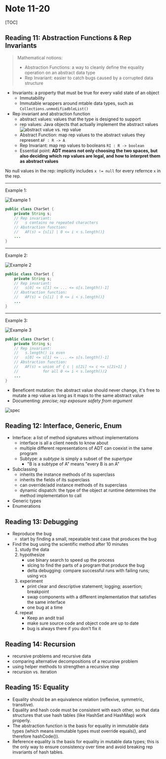 # Note 11-20

[TOC]

## Reading 11: Abstraction Functions & Rep Invariants

> Mathematical notions:
> * Abstraction Functions: a way to cleanly define the equality operation on an abstract data type
> * Rep Invariant: easier to catch bugs caused by a corrupted data structure

* Invariants: a property that must be true for every valid state of an object
    * Immutability
    * Immutable wrappers around mtable data types, such as `Collections.unmodifiadbleList()`
* Rep invariant and abstraction function
    * abstract values: values that the type is designed to support
    * rep values: Java objects that actually implement the abstract values
    ![abstract value vs. rep value](https://web.mit.edu/6.031/www/sp21/classes/11-abstraction-functions-rep-invariants/figures/charset-af-ri.svg)
    * Abstract Function: map rep values to the abstract values they represent `AF : R -> A`
    * Rep Invariant: map rep values to booleans `RI : R -> boolean`
    * Essential point: **ADT means not only choosing the two spaces, but also deciding which rep values are legal, and how to interpret them as abstract values**

No null values in the rep: implicitly includes `x != null` for every refernce `x` in the rep.

---

Example 1:

![Example 1](https://web.mit.edu/6.031/www/sp21/classes/11-abstraction-functions-rep-invariants/figures/charset-norepeats.svg)
```java
public class CharSet {
    private String s;
    // Rep invariant:
    //   s contains no repeated characters
    // Abstraction function:
    //   AF(s) = {s[i] | 0 <= i < s.length()}
    ...
}
```

---

Example 2:

![Example 2](https://web.mit.edu/6.031/www/sp21/classes/11-abstraction-functions-rep-invariants/figures/charset-sorted.svg)
```java
public class CharSet {
    private String s;
    // Rep invariant:
    //   s[0] <= s[1] <= ... <= s[s.length()-1]
    // Abstraction function:
    //   AF(s) = {s[i] | 0 <= i < s.length()}
    ...
}
```

---

Example 3:

![Example 3](https://web.mit.edu/6.031/www/sp21/classes/11-abstraction-functions-rep-invariants/figures/charset-sortedrange.svg)
```java
public class CharSet {
    private String s;
    // Rep invariant:
    //   s.length() is even
    //   s[0] <= s[1] <= ... <= s[s.length()-1]
    // Abstraction function:
    //   AF(s) = union of { c | s[2i] <= c <= s[2i+1] }
    //           for all 0 <= i < s.length()/2
    ...
}
```

* Beneficent mutation: the abstract value should never change, it's free to mutate a rep value as long as it maps to the same abstract value
* Documenting: *precise*; *rep exposure safety from argument*

![spec](https://web.mit.edu/6.031/www/sp21/classes/11-abstraction-functions-rep-invariants/figures/adt-firewall.svg)

## Reading 12: Interface, Generic, Enum

* Interface: a list of method signatures without implementations
    * interface is all a client needs to know about
    * multiple different representations of ADT can coexist in the same program
    * Subtype: a *subtype* is simply a subset of the *supertype*
        * "B is a subtype of A" means "every B is an A"
* Subclassing
    * inherits the instance methods of its superclass
    * inherits the fields of its superclass
    * can override/add instance methods of its superclass
    * dynamic dispatch: the type of the object at runtime determines the method implementation to call
* Generic types
* Enumerations

## Reading 13: Debugging

* Reproduce the bug
    * start by finding a small, repeatable test case that produces the bug
* Find the bug using the scientific method after 10 minutes
    1. study the data
    2. hypothesize
        * use binary search to speed up the process
        * slcing to find the parts of a program that produce the bug
        * delta debugging: compare successful runs with failing runs; using vcs
    3. experiment
        * print clear and descriptive statement; logging; assertion; breakpoint
        * swap components with a different implementation that satisfies the same interface
        * one bug at a time
    4. repeat
        * Keep an andit trail
        * make sure source code and object code are up to date
        * bug is always there if you don't fix it

## Reading 14: Recursion

* recursive problems and recursive data
* comparing alternative decompositions of a recursive problem
* using helper methods to strengthen a recursive step
* recursion vs. iteration

## Reading 15: Equality

* Equality should be an equivalence relation (reflexive, symmetric, transitive).
* Equality and hash code must be consistent with each other, so that data structures that use hash tables (like HashSet and HashMap) work properly.
* The abstraction function is the basis for equality in immutable data types (which means immutable types must override equals(), and therefore hashCode()).
* Reference equality is the basis for equality in mutable data types; this is the only way to ensure consistency over time and avoid breaking rep invariants of hash tables.
